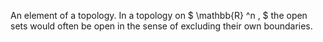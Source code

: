 An element of a topology. In a topology on $ \mathbb{R} ^n , $ the open
sets would often be open in the sense of excluding their own boundaries.
